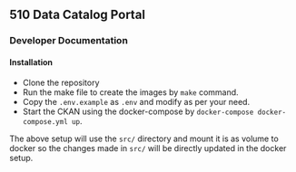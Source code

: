 ## 510 Data Catalog Portal

### Developer Documentation

#### Installation

- Clone the repository
- Run the make file to create the images by `make` command.
- Copy the `.env.example` as `.env` and modify as per your need.
- Start the CKAN using the docker-compose by `docker-compose docker-compose.yml up`.

The above setup will use the `src/` directory and mount it is as volume to docker so the changes made in `src/` will be directly updated in the docker setup.
